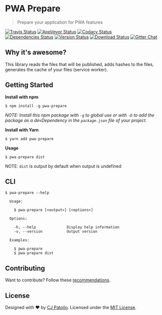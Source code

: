 # PWA Prepare

> Prepare your application for PWA features

[![Travis Status](https://travis-ci.org/cjpatoilo/pwa-prepare.svg?branch=master)](https://travis-ci.org/cjpatoilo/pwa-prepare?branch=master)
[![AppVeyor Status](https://ci.appveyor.com/api/projects/status/tpjjmha9bs60ndq8?svg=true)](https://ci.appveyor.com/project/cjpatoilo/pwa-prepare)
[![Codacy Status](https://img.shields.io/codacy/grade/99f45f0e32c649e79db8ba48c66b468f/master.svg)](https://www.codacy.com/app/cjpatoilo/pwa-prepare/dashboard)
[![Dependencies Status](https://david-dm.org/cjpatoilo/pwa-prepare.svg)](https://david-dm.org/cjpatoilo/pwa-prepare)
[![Version Status](https://badge.fury.io/js/pwa-prepare.svg)](https://www.npmjs.com/package/pwa-prepare)
[![Download Status](https://img.shields.io/npm/dt/pwa-prepare.svg)](https://www.npmjs.com/package/pwa-prepare)
[![Gitter Chat](https://img.shields.io/badge/gitter-join_the_chat-4cc61e.svg)](https://gitter.im/cjpatoilo/pwa-prepare)


## Why it's awesome?

This library reads the files that will be published, adds hashes to the files, generates the cache of your files (service worker).


## Getting Started

**Install with npm**

```
$ npm install -g pwa-prepare
```

*NOTE: Install this npm package with `-g` to global use or with `-D` to add the package as a devDependency in the `package.json` file of your project.*

**Install with Yarn**

```
$ yarn add pwa-prepare
```


**Usage**

```
$ pwa-prepare dist
```

NOTE: `dist` is output by default when output is undefined


## CLI

```
$ pwa-prepare --help

  Usage:

    $ pwa-prepare [<output>] [<options>]

  Options:

    -h, --help              Display help information
    -v, --version           Output version

  Examples:

    $ pwa-prepare
    $ pwa-prepare dist
```


## Contributing

Want to contribute? Follow these [recommendations](https://github.com/cjpatoilo/pwa-prepare/blob/master/.github/contributing.md).


## License

Designed with ♥ by [CJ Patoilo](http://twitter.com/cjpatoilo). Licensed under the [MIT License](http://cjpatoilo.mit-license.org).
